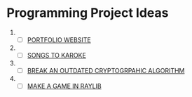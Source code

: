 # Programming Project Ideas
1) - [ ] [PORTFOLIO WEBSITE](PORTFOLIO_WEBSITE.md)
2) - [ ] [SONGS TO KAROKE](./SONG2KAROKE.md)
3) - [ ] [BREAK AN OUTDATED CRYPTOGRPAHIC ALGORITHM](BREAK_A_CRYPTO_ALGORITHM.md)
4) - [ ] [MAKE A GAME IN RAYLIB](./MAKE_A_GAME_IN_RAYLIB)